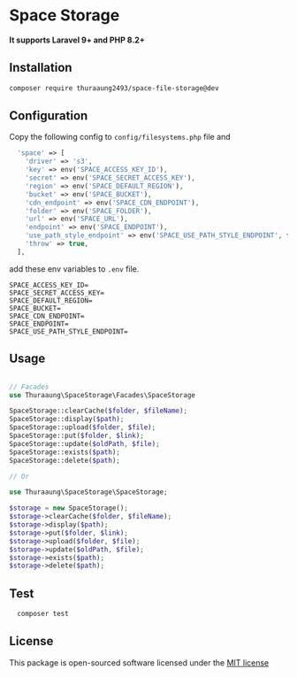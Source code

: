 # Space Storage

**It supports Laravel 9+ and PHP 8.2+**

## Installation

```bash
composer require thuraaung2493/space-file-storage@dev
```

## Configuration

Copy the following config to `config/filesystems.php` file and

```php
  'space' => [
    'driver' => 's3',
    'key' => env('SPACE_ACCESS_KEY_ID'),
    'secret' => env('SPACE_SECRET_ACCESS_KEY'),
    'region' => env('SPACE_DEFAULT_REGION'),
    'bucket' => env('SPACE_BUCKET'),
    'cdn_endpoint' => env('SPACE_CDN_ENDPOINT'),
    'folder' => env('SPACE_FOLDER'),
    'url' => env('SPACE_URL'),
    'endpoint' => env('SPACE_ENDPOINT'),
    'use_path_style_endpoint' => env('SPACE_USE_PATH_STYLE_ENDPOINT', false),
    'throw' => true,
  ],
```

add these env variables to `.env` file.

```env
SPACE_ACCESS_KEY_ID=
SPACE_SECRET_ACCESS_KEY=
SPACE_DEFAULT_REGION=
SPACE_BUCKET=
SPACE_CDN_ENDPOINT=
SPACE_ENDPOINT=
SPACE_USE_PATH_STYLE_ENDPOINT=
```

## Usage

```php

// Facades
use Thuraaung\SpaceStorage\Facades\SpaceStorage

SpaceStorage::clearCache($folder, $fileName);
SpaceStorage::display($path);
SpaceStorage::upload($folder, $file);
SpaceStorage::put($folder, $link);
SpaceStorage::update($oldPath, $file);
SpaceStorage::exists($path);
SpaceStorage::delete($path);

// Or

use Thuraaung\SpaceStorage\SpaceStorage;

$storage = new SpaceStorage();
$storage->clearCache($folder, $fileName);
$storage->display($path);
$storage->put($folder, $link);
$storage->upload($folder, $file);
$storage->update($oldPath, $file);
$storage->exists($path);
$storage->delete($path);
```

## Test

```bash
  composer test
```

## License

This package is open-sourced software licensed under the [MIT license](http://opensource.org/licenses/MIT)
